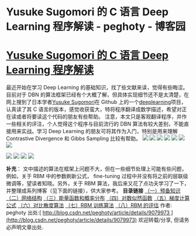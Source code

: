 
# Yusuke Sugomori 的 C 语言 Deep Learning 程序解读 - peghoty - 博客园






# [Yusuke Sugomori 的 C 语言 Deep Learning 程序解读](https://www.cnblogs.com/peghoty/archive/2013/06/12/3798572.html)
最近开始在学习 Deep Learning 的基础知识，找了些文献来读，觉得有些晦涩。目前对于 DBN 的算法框架已经有个大概了解，但具体实现细节还不是太清楚，在网上搜到了日本学者[Yusuke Sugomori](http://yusugomori.com/)在 Github 上的一个[deeplearning](https://github.com/yusugomori/DeepLearning)项目，认真读了其 C 语言的版本，感觉收获蛮大，特将程序翻译成数学描述，希望对正在读或者将要读这个代码的朋友有些帮助。
注意，本文只是客观翻译程序，并作一些相关的评注，个人觉得这个程序与目前流行的 DBN 算法有较大差别，不能直接用来实战。学习 Deep Learning 的朋友可将其作为入门，特别是用来理解 Contrastive Divergence 和 Gibbs Sampling 比较有帮助。
![](http://img.blog.csdn.net/20130612174746062)
![](http://img.blog.csdn.net/20130612174804187)
![](http://img.blog.csdn.net/20130612174824421)
![](http://img.blog.csdn.net/20130612174845953)
![](http://img.blog.csdn.net/20130612174914171)
![](http://img.blog.csdn.net/20130612174942765)
![](http://img.blog.csdn.net/20130612175008390)

![](http://img.blog.csdn.net/20130612175033890)
![](http://img.blog.csdn.net/20130708235012296?watermark/2/text/aHR0cDovL2Jsb2cuY3Nkbi5uZXQvcGVnaG90eQ==/font/5a6L5L2T/fontsize/400/fill/I0JBQkFCMA==/dissolve/70/gravity/SouthEast)
![](http://img.blog.csdn.net/20130708235259640?watermark/2/text/aHR0cDovL2Jsb2cuY3Nkbi5uZXQvcGVnaG90eQ==/font/5a6L5L2T/fontsize/400/fill/I0JBQkFCMA==/dissolve/70/gravity/SouthEast)
![](http://img.blog.csdn.net/20130708235657109?watermark/2/text/aHR0cDovL2Jsb2cuY3Nkbi5uZXQvcGVnaG90eQ==/font/5a6L5L2T/fontsize/400/fill/I0JBQkFCMA==/dissolve/70/gravity/SouthEast)

**补充**：
文中描述的算法在框架上问题不大，但在一些细节处理上可能有些问题，例如，关于 RBM 中的参数刷新公式， fine-tuning 过程中并没有将之前的层联级微调等，望读者知晓。另外，关于 RBM 算法，我后来又花了点功夫学习了一下，并整理成系列博客（见下面的链接），供大家参考。
**目录链接**
[（一）预备知识](http://blog.csdn.net/itplus/article/details/19168937)
[（二）网络结构](http://blog.csdn.net/itplus/article/details/19168967)
[（三）能量函数和概率分布](http://blog.csdn.net/itplus/article/details/19168989)
[（四）对数似然函数](http://blog.csdn.net/itplus/article/details/19169027)
[（五）梯度计算公式](http://blog.csdn.net/itplus/article/details/19207371)
[（六）对比散度算法](http://blog.csdn.net/itplus/article/details/19408143)
[（七）RBM 训练算法](http://blog.csdn.net/itplus/article/details/19408701)
[（八）RBM 的评估](http://blog.csdn.net/itplus/article/details/19408773)
作者: peghoty
出处:[
http://blog.csdn.net/peghoty/article/details/9079973 ](http://blog.csdn.net/peghoty/article/details/9079973)
欢迎转载/分享, 但请务必声明文章出处.





